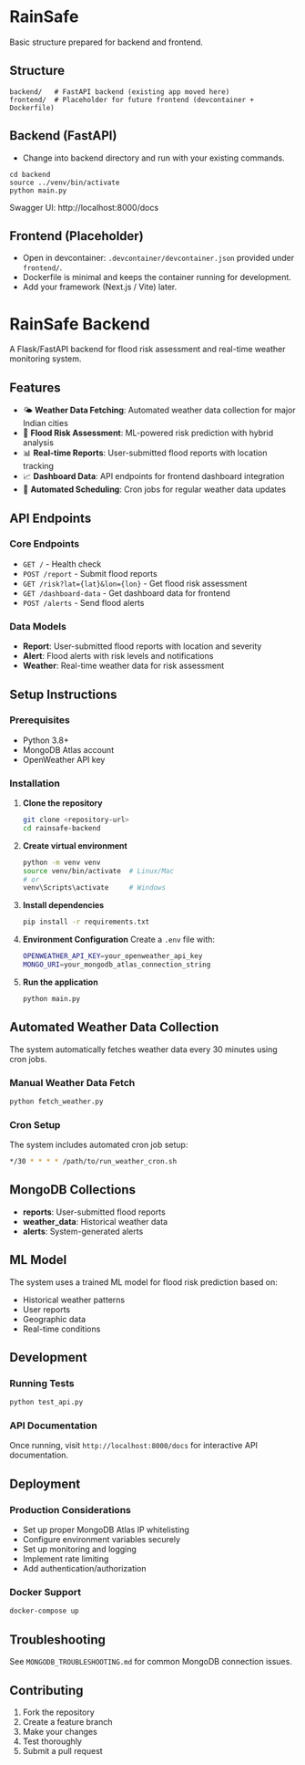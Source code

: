 # RainSafe

Basic structure prepared for backend and frontend.

## Structure

```
backend/   # FastAPI backend (existing app moved here)
frontend/  # Placeholder for future frontend (devcontainer + Dockerfile)
```

## Backend (FastAPI)

- Change into backend directory and run with your existing commands.

```
cd backend
source ../venv/bin/activate
python main.py
```

Swagger UI: http://localhost:8000/docs

## Frontend (Placeholder)

- Open in devcontainer: `.devcontainer/devcontainer.json` provided under `frontend/`.
- Dockerfile is minimal and keeps the container running for development.
- Add your framework (Next.js / Vite) later.

# RainSafe Backend

A Flask/FastAPI backend for flood risk assessment and real-time weather monitoring system.

## Features

- 🌤️ **Weather Data Fetching**: Automated weather data collection for major Indian cities
- 🚨 **Flood Risk Assessment**: ML-powered risk prediction with hybrid analysis
- 📊 **Real-time Reports**: User-submitted flood reports with location tracking
- 📈 **Dashboard Data**: API endpoints for frontend dashboard integration
- 🔄 **Automated Scheduling**: Cron jobs for regular weather data updates

## API Endpoints

### Core Endpoints
- `GET /` - Health check
- `POST /report` - Submit flood reports
- `GET /risk?lat={lat}&lon={lon}` - Get flood risk assessment
- `GET /dashboard-data` - Get dashboard data for frontend
- `POST /alerts` - Send flood alerts

### Data Models
- **Report**: User-submitted flood reports with location and severity
- **Alert**: Flood alerts with risk levels and notifications
- **Weather**: Real-time weather data for risk assessment

## Setup Instructions

### Prerequisites
- Python 3.8+
- MongoDB Atlas account
- OpenWeather API key

### Installation

1. **Clone the repository**
   ```bash
   git clone <repository-url>
   cd rainsafe-backend
   ```

2. **Create virtual environment**
   ```bash
   python -m venv venv
   source venv/bin/activate  # Linux/Mac
   # or
   venv\Scripts\activate     # Windows
   ```

3. **Install dependencies**
   ```bash
   pip install -r requirements.txt
   ```

4. **Environment Configuration**
   Create a `.env` file with:
   ```bash
   OPENWEATHER_API_KEY=your_openweather_api_key
   MONGO_URI=your_mongodb_atlas_connection_string
   ```

5. **Run the application**
   ```bash
   python main.py
   ```

## Automated Weather Data Collection

The system automatically fetches weather data every 30 minutes using cron jobs.

### Manual Weather Data Fetch
```bash
python fetch_weather.py
```

### Cron Setup
The system includes automated cron job setup:
```bash
*/30 * * * * /path/to/run_weather_cron.sh
```

## MongoDB Collections

- **reports**: User-submitted flood reports
- **weather_data**: Historical weather data
- **alerts**: System-generated alerts

## ML Model

The system uses a trained ML model for flood risk prediction based on:
- Historical weather patterns
- User reports
- Geographic data
- Real-time conditions

## Development

### Running Tests
```bash
python test_api.py
```

### API Documentation
Once running, visit `http://localhost:8000/docs` for interactive API documentation.

## Deployment

### Production Considerations
- Set up proper MongoDB Atlas IP whitelisting
- Configure environment variables securely
- Set up monitoring and logging
- Implement rate limiting
- Add authentication/authorization

### Docker Support
```bash
docker-compose up
```

## Troubleshooting

See `MONGODB_TROUBLESHOOTING.md` for common MongoDB connection issues.

## Contributing

1. Fork the repository
2. Create a feature branch
3. Make your changes
4. Test thoroughly
5. Submit a pull request


